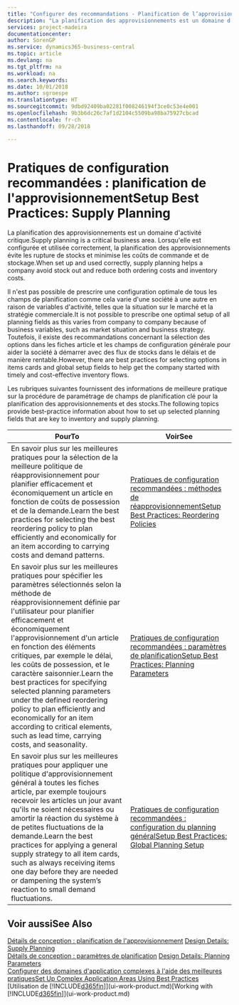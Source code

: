 ```yaml
---
title: "Configurer des recommandations - Planification de l’approvisionnement | Microsoft Docs"
description: "La planification des approvisionnements est un domaine d'activité critique. Lorsqu'elle est configurée et utilisée correctement, la planification des approvisionnements évite les rupture de stocks et minimise les coûts de commande et de stockage."
services: project-madeira
documentationcenter: 
author: SorenGP
ms.service: dynamics365-business-central
ms.topic: article
ms.devlang: na
ms.tgt_pltfrm: na
ms.workload: na
ms.search.keywords: 
ms.date: 10/01/2018
ms.author: sgroespe
ms.translationtype: HT
ms.sourcegitcommit: 9dbd92409ba02281f008246194f3ce0c53e4e001
ms.openlocfilehash: 9b3b6dc26c7af1d2104c5509ba98ba75927cbcad
ms.contentlocale: fr-ch
ms.lasthandoff: 09/28/2018

---
```

# <a name="setup-best-practices-supply-planning"></a><span data-ttu-id="45d3c-104">Pratiques de configuration recommandées : planification de l'approvisionnement</span><span class="sxs-lookup"><span data-stu-id="45d3c-104">Setup Best Practices: Supply Planning</span></span>
<span data-ttu-id="45d3c-105">La planification des approvisionnements est un domaine d'activité critique.</span><span class="sxs-lookup"><span data-stu-id="45d3c-105">Supply planning is a critical business area.</span></span> <span data-ttu-id="45d3c-106">Lorsqu'elle est configurée et utilisée correctement, la planification des approvisionnements évite les rupture de stocks et minimise les coûts de commande et de stockage.</span><span class="sxs-lookup"><span data-stu-id="45d3c-106">When set up and used correctly, supply planning helps a company avoid stock out and reduce both ordering costs and inventory costs.</span></span>  

 <span data-ttu-id="45d3c-107">Il n'est pas possible de prescrire une configuration optimale de tous les champs de planification comme cela varie d'une société à une autre en raison de variables d'activité, telles que la situation sur le marché et la stratégie commerciale.</span><span class="sxs-lookup"><span data-stu-id="45d3c-107">It is not possible to prescribe one optimal setup of all planning fields as this varies from company to company because of business variables, such as market situation and business strategy.</span></span> <span data-ttu-id="45d3c-108">Toutefois, il existe des recommandations concernant la sélection des options dans les fiches article et les champs de configuration générale pour aider la société à démarrer avec des flux de stocks dans le délais et de manière rentable.</span><span class="sxs-lookup"><span data-stu-id="45d3c-108">However, there are best practices for selecting options in items cards and global setup fields to help get the company started with timely and cost-effective inventory flows.</span></span>  

 <span data-ttu-id="45d3c-109">Les rubriques suivantes fournissent des informations de meilleure pratique sur la procédure de paramétrage de champs de planification clé pour la planification des approvisionnements et des stocks.</span><span class="sxs-lookup"><span data-stu-id="45d3c-109">The following topics provide best-practice information about how to set up selected planning fields that are key to inventory and supply planning.</span></span>  

|<span data-ttu-id="45d3c-110">**Pour**</span><span class="sxs-lookup"><span data-stu-id="45d3c-110">**To**</span></span>|<span data-ttu-id="45d3c-111">**Voir**</span><span class="sxs-lookup"><span data-stu-id="45d3c-111">**See**</span></span>|  
|------------|-------------|  
|<span data-ttu-id="45d3c-112">En savoir plus sur les meilleures pratiques pour la sélection de la meilleure politique de réapprovisionnement pour planifier efficacement et économiquement un article en fonction de coûts de possession et de la demande.</span><span class="sxs-lookup"><span data-stu-id="45d3c-112">Learn the best practices for selecting the best reordering policy to plan efficiently and economically for an item according to carrying costs and demand patterns.</span></span>|[<span data-ttu-id="45d3c-113">Pratiques de configuration recommandées : méthodes de réapprovisionnement</span><span class="sxs-lookup"><span data-stu-id="45d3c-113">Setup Best Practices: Reordering Policies</span></span>](setup-best-practices-reordering-policies.md)|  
|<span data-ttu-id="45d3c-114">En savoir plus sur les meilleures pratiques pour spécifier les paramètres sélectionnés selon la méthode de réapprovisionnement définie par l'utilisateur pour planifier efficacement et économiquement l'approvisionnement d'un article en fonction des éléments critiques, par exemple le délai, les coûts de possession, et le caractère saisonnier.</span><span class="sxs-lookup"><span data-stu-id="45d3c-114">Learn the best practices for specifying selected planning parameters under the defined reordering policy to plan efficiently and economically for an item according to critical elements, such as lead time, carrying costs, and seasonality.</span></span>|[<span data-ttu-id="45d3c-115">Pratiques de configuration recommandées : paramètres de planification</span><span class="sxs-lookup"><span data-stu-id="45d3c-115">Setup Best Practices: Planning Parameters</span></span>](setup-best-practices-planning-parameters.md)|  
|<span data-ttu-id="45d3c-116">En savoir plus sur les meilleures pratiques pour appliquer une politique d'approvisionnement général à toutes les fiches article, par exemple toujours recevoir les articles un jour avant qu'ils ne soient nécessaires ou amortir la réaction du système à de petites fluctuations de la demande.</span><span class="sxs-lookup"><span data-stu-id="45d3c-116">Learn the best practices for applying a general supply strategy to all item cards, such as always receiving items one day before they are needed or dampening the system’s reaction to small demand fluctuations.</span></span>|[<span data-ttu-id="45d3c-117">Pratiques de configuration recommandées : configuration du planning général</span><span class="sxs-lookup"><span data-stu-id="45d3c-117">Setup Best Practices: Global Planning Setup</span></span>](setup-best-practices-global-planning-setup.md)|  

## <a name="see-also"></a><span data-ttu-id="45d3c-118">Voir aussi</span><span class="sxs-lookup"><span data-stu-id="45d3c-118">See Also</span></span>  
 <span data-ttu-id="45d3c-119">[Détails de conception : planification de l'approvisionnement](design-details-supply-planning.md) </span><span class="sxs-lookup"><span data-stu-id="45d3c-119">[Design Details: Supply Planning](design-details-supply-planning.md) </span></span>  
 <span data-ttu-id="45d3c-120">[Détails de conception : paramètres de planification](design-details-planning-parameters.md) </span><span class="sxs-lookup"><span data-stu-id="45d3c-120">[Design Details: Planning Parameters](design-details-planning-parameters.md) </span></span>  
 [<span data-ttu-id="45d3c-121">Configurer des domaines d'application complexes à l'aide des meilleures pratiques</span><span class="sxs-lookup"><span data-stu-id="45d3c-121">Set Up Complex Application Areas Using Best Practices</span></span>](set-up-complex-application-areas-using-best-practices.md)  
 <span data-ttu-id="45d3c-122">[Utilisation de [!INCLUDE[d365fin](includes/d365fin_md.md)]](ui-work-product.md)</span><span class="sxs-lookup"><span data-stu-id="45d3c-122">[Working with [!INCLUDE[d365fin](includes/d365fin_md.md)]](ui-work-product.md)</span></span>

